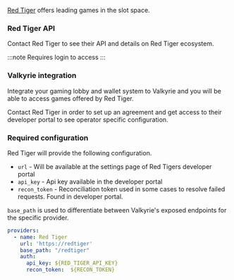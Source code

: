 [Red Tiger](https://www.redtiger.com/) offers leading games in the slot space.

### Red Tiger API

Contact Red Tiger to see their API and details on Red Tiger ecosystem.

:::note
Requires login to access
:::
### Valkyrie integration

Integrate your gaming lobby and wallet system to Valkyrie and you will be able to access games offered by Red Tiger.

Contact Red Tiger in order to set up an agreement and get access to their developer portal to see operator specific configuration.

### Required configuration

Red Tiger will provide the following configuration.
- `url` - Will be available at the settings page of Red Tigers developer portal
- `api_key` - Api key available in the developer portal
- `recon_token` - Reconciliation token used in some cases to resolve failed requests. Found in developer portal.

`base_path` is used to differentiate between Valkyrie's exposed endpoints for the specific provider.

```yaml
providers:
  - name: Red Tiger
    url: 'https://redtiger'
    base_path: "/redtiger"
    auth:
      api_key: ${RED_TIGER_API_KEY}
      recon_token:  ${RECON_TOKEN}
```
